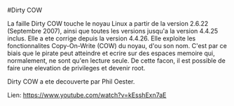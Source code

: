 #Dirty COW

La faille Dirty COW touche le noyau Linux a partir de la version 2.6.22 (Septembre 2007), ainsi que toutes les versions 
jusqu'a la version 4.4.25 inclus. Elle a ete corrige depuis la version 4.4.26.
Elle exploite les fonctionnalites Copy-On-Write (COW) du noyau, d'ou son nom. C'est par ce biais que le pirate peut atteindre
et ecrire sur des espaces memoire qui, normalement, ne sont qu'en lecture seule. 
De cette facon, il est possible de faire une elevation de privileges et devenir root.

Dirty COW a ete decouverte par Phil Oester.

Lien: https://www.youtube.com/watch?v=kEsshExn7aE
